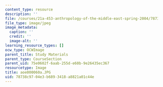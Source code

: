```yaml
---
content_type: resource
description: ''
file: /courses/21a-453-anthropology-of-the-middle-east-spring-2004/78738c9704e3b6893418a8821a01c44e_aoe000060a.JPG
file_type: image/jpeg
image_metadata:
  caption: ''
  credit: ''
  image-alt: ''
learning_resource_types: []
ocw_type: OCWImage
parent_title: Study Materials
parent_type: CourseSection
parent_uid: 75e0602f-6aab-255d-e60b-9e26435ec367
resourcetype: Image
title: aoe000060a.JPG
uid: 78738c97-04e3-b689-3418-a8821a01c44e
---
```

